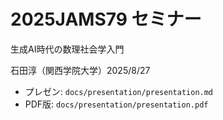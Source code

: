 # 2025JAMS79 セミナー

生成AI時代の数理社会学入門

石田淳（関西学院大学）2025/8/27

- プレゼン: `docs/presentation/presentation.md`
- PDF版: `docs/presentation/presentation.pdf`